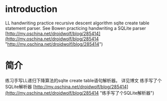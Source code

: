# introduction #
LL handwriting practice recursive descent algorithm sqlte create table statement parser. See Bowen practicing handwriting a SQLite parser [http://my.oschina.net/droidwolf/blog/285414](http://my.oschina.net/droidwolf/blog/285414 "http://my.oschina.net/droidwolf/blog/285414")

# 简介 #
练习手写LL递归下降算法的sqlte create table语句解析器。
详见博文 练手写了个SQLite解析器 [http://my.oschina.net/droidwolf/blog/285414](http://my.oschina.net/droidwolf/blog/285414 "练手写了个SQLite解析器")